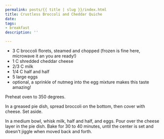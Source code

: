 ```yaml
---
permalink: posts/{{ title | slug }}/index.html
title: Crustless Broccoli and Cheddar Quiche
date: 
tags:
- breakfast
description: ''

---
```

* 3 C broccoli florets, steamed and chopped (frozen is fine here, microwave it an you are ready!)
* 1 C shredded cheddar cheese
* 2/3 C milk
* 1/4 C half and half
* 5 large eggs
* optional, a sprinkle of nutmeg into the egg mixture makes this taste amazing!

Preheat oven to 350 degrees. 

In a greased pie dish, spread broccoli on the bottom, then cover with cheese. Set aside.

In a medium bowl, whisk milk, half and half, and eggs. Pour over the cheese layer in the pie dish. Bake for 30 to 40 minutes, until the center is set and doesn't jiggle when moved back and forth. 